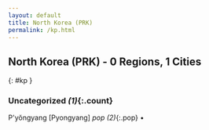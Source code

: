```yaml
---
layout: default
title: North Korea (PRK)
permalink: /kp.html
---
```



## North Korea (PRK) - 0 Regions, 1 Cities
{: #kp }





### Uncategorized _(1)_{:.count}


P'yŏngyang [Pyongyang]  _pop (2)_{:.pop} •


 
